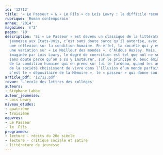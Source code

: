 ```yaml
---
id: '12712'
title: '« Le Passeur » & « Le Fils » de Lois Lowry : la difficile reconquête de l’humanité'
rubrique: 'Roman contemporain'
annee: '2014'
magazine: 'n°2'
pages: '10'
description: 'Si « Le Passeur » est devenu un classique de la littérature pour la
  jeunesse aux États-Unis, c’est sans doute parce qu’il autorise, avec de jeunes lecteurs,
  une réflexion sur la condition humaine. En effet, la société qui y est décrite est
  une variation sur « Le Meilleur des mondes », d’Aldous Huxley. Mais, dans la « communauté »
  imaginée par Lois Lowry, le degré de coercition est tel que nul ne songe à s’évader,
  sans doute parce qu’on a su y instaurer, sur le principe du bouc émissaire, un détenteur
  de la condition humaine qui en prend sur lui le fardeau, quand les autres membres
  de la société choisissent de vivre dans l’illusion d’un monde parfait. Ce bouc émissaire,
  c’est le « dépositaire de la Mémoire », le « passeur » qui donne son titre au roman...'
article_pdf: '12712.pdf'
revue: 'L’école des lettres des collèges'
auteurs:
- Stéphane Labbe
auteur_jeunesse:
- Lois Lowry
niveau_etudes:
- quatrième
- troisième
oeuvres:
- Le Passeur
- le  Fils
programmes:
- lecture - récits du 20e siècle
- lecture - critique sociale et satire
- littérature de jeunesse
---
```


